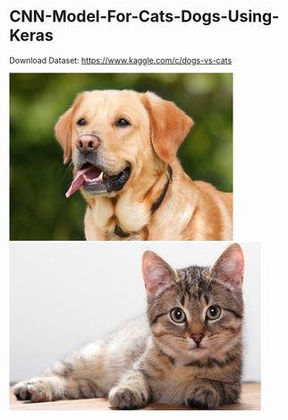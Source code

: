 # CNN-Model-For-Cats-Dogs-Using-Keras
Download Dataset: https://www.kaggle.com/c/dogs-vs-cats


<div>
    <img src="dataset/single_prediction/cat_or_dog_1.jpg" width="400" height="300">
    <img src="dataset/single_prediction/cat_or_dog_2.jpg" width="450" height="300">
</div>
